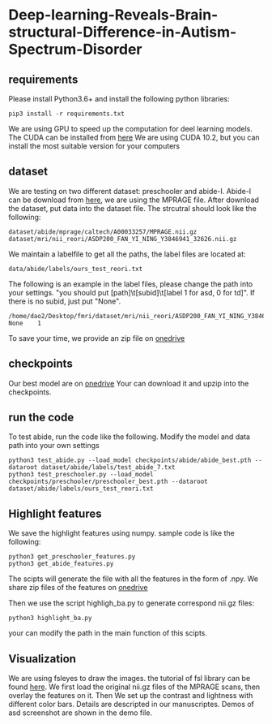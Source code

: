 # Deep-learning-Reveals-Brain-structural-Difference-in-Autism-Spectrum-Disorder
## requirements
Please install Python3.6+ and install the following python libraries:
```
pip3 install -r requirements.txt
```
We are using GPU to speed up the computation for deel learning models. The CUDA can be installed from [here](https://developer.nvidia.com/Cuda-downloads)
We are using CUDA 10.2, but you can install the most suitable version for your computers

## dataset
We are testing on two different dataset: preschooler and abide-I.
Abide-I can be download from [here](http://fcon_1000.projects.nitrc.org/indi/abide/abide_I.html), we are using the MPRAGE file.
After download the dataset, put data into the dataset file. The strcutral should look like the following:
```
dataset/abide/mprage/caltech/A00033257/MPRAGE.nii.gz
dataset/mri/nii_reori/ASDP200_FAN_YI_NING_Y3846941_32626.nii.gz
```
We maintain a labelfile to get all the paths, the label files are located at:
```
data/abide/labels/ours_test_reori.txt
```
The following is an example in the label files, please change the path into your settings.
"you should put [path]\t[subid]\t[label 1 for asd, 0 for td]". If there is no subid, just put "None".
```
/home/dao2/Desktop/fmri/dataset/mri/nii_reori/ASDP200_FAN_YI_NING_Y3846941_32626.nii.gz	None	1
```
To save your time, we provide an zip file on [onedrive](https://purdue0-my.sharepoint.com/:u:/g/personal/tang385_purdue_edu/EVBYiohj_FlHjnhX73GEOXMBLbJo5rPukG95BR2m9uX6ZA?e=7xtmsZ)

## checkpoints
Our best model are on [onedrive](https://purdue0-my.sharepoint.com/:u:/g/personal/tang385_purdue_edu/EcPFRK6Hkr9Lnw_EnRWOhNgBGdglI_ve1sSdbVo68sxZnw?e=Q3JTwM)
Your can download it and upzip into the checkpoints. 

## run the code
To test abide, run the code like the following. Modify the model and data path into your own settings
```
python3 test_abide.py --load_model checkpoints/abide/abide_best.pth --dataroot dataset/abide/labels/test_abide_7.txt 
python3 test_preschooler.py --load_model checkpoints/preschooler/preschooler_best.pth --dataroot dataset/abide/labels/ours_test_reori.txt 
```

## Highlight features
We save the highlight features using numpy.
sample code is like the following:
```
python3 get_preschooler_features.py
python3 get_abide_features.py
```
The scipts will generate the file with all the features in the form of .npy.
We share zip files of the features on [onedrive](https://purdue0-my.sharepoint.com/:f:/g/personal/tang385_purdue_edu/Etx_9CMjeUpDpLFHVRudrBMB09U2SHr4hlEAYBSlPN9J-A?e=65w9De)

Then we use the script highligh_ba.py to generate correspond nii.gz files:
```
python3 highlight_ba.py
```
your can modify the path in the main function of this scipts.

## Visualization
We are using fsleyes to draw the images. the tutorial of fsl library can be found [here](https://fsl.fmrib.ox.ac.uk/fsl/fslwiki/FslInstallation).
We first load the original nii.gz files of the MPRAGE scans, then overlay the features on it.
Then We set up the contrast and lightness with different color bars. Details are descripted in our manuscriptes.
Demos of asd screenshot are shown in the demo file.
